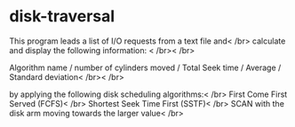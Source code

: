 # disk-traversal
This program leads a list of I/O requests from a text file and< /br>
calculate and display the following information: < /br>< /br>

Algorithm name / number of cylinders moved / Total Seek time / Average / Standard deviation< /br>< /br>

by applying the following disk scheduling algorithms:< /br>
First Come First Served (FCFS)< /br>
Shortest Seek Time First (SSTF)< /br>
SCAN with the disk arm moving towards the larger value< /br>

